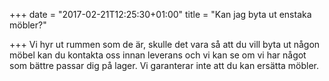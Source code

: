 +++
date = "2017-02-21T12:25:30+01:00"
title = "Kan jag byta ut enstaka möbler?"

+++
Vi hyr ut rummen som de är, skulle det vara så att du vill byta ut någon möbel kan du kontakta oss innan leverans och vi kan se om vi har något som bättre passar dig på lager. Vi garanterar inte att du kan ersätta möbler.